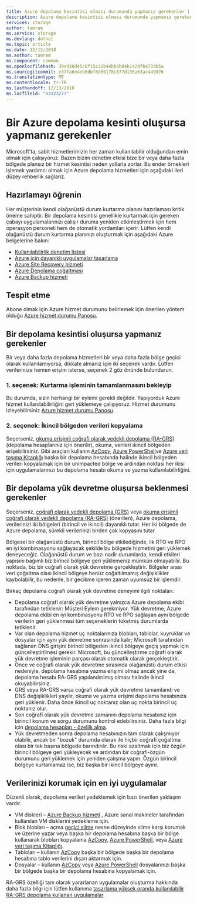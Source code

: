 ```yaml
---
title: Azure depolama kesintisi olması durumunda yapmanız gerekenler | Microsoft Docs
description: Azure depolama kesintisi olması durumunda yapmanız gerekenler
services: storage
author: tamram
ms.service: storage
ms.devlang: dotnet
ms.topic: article
ms.date: 12/12/2018
ms.author: tamram
ms.component: common
ms.openlocfilehash: 39a938d45c8f15c21b44bb5b04b1429fb4733b5a
ms.sourcegitcommit: e37fa6e4eb6dbf8d60178c877d135a63ac449076
ms.translationtype: MT
ms.contentlocale: tr-TR
ms.lasthandoff: 12/13/2018
ms.locfileid: "53323277"
---
```

# <a name="what-to-do-if-an-azure-storage-outage-occurs"></a>Bir Azure depolama kesinti oluşursa yapmanız gerekenler
Microsoft'ta, sabit hizmetlerimizin her zaman kullanılabilir olduğundan emin olmak için çalışıyoruz. Bazen bizim denetim etkisi bize bir veya daha fazla bölgede plansız bir hizmet kesintisi neden yollarla zorlar. Bu ender örnekleri işlemek yardımcı olmak için Azure depolama hizmetleri için aşağıdaki ileri düzey rehberlik sağlarız.

## <a name="how-to-prepare"></a>Hazırlamayı öğrenin
Her müşterinin kendi olağanüstü durum kurtarma planını hazırlaması kritik öneme sahiptir. Bir depolama kesintisi genellikle kurtarmak için gereken çabayı uygulamalarınızı çalışır duruma yeniden etkinleştirmek için hem operasyon personeli hem de otomatik yordamları içerir. Lütfen kendi olağanüstü durum kurtarma planınızı oluşturmak için aşağıdaki Azure belgelerine bakın:

* [Kullanılabilirlik denetim listesi](https://docs.microsoft.com/azure/architecture/checklist/availability)
* [Azure için dayanıklı uygulamalar tasarlama](https://docs.microsoft.com/azure/architecture/resiliency/)
* [Azure Site Recovery hizmeti](https://azure.microsoft.com/services/site-recovery/)
* [Azure Depolama çoğaltması](https://docs.microsoft.com/azure/storage/common/storage-redundancy)
* [Azure Backup hizmeti](https://azure.microsoft.com/services/backup/)

## <a name="how-to-detect"></a>Tespit etme
Abone olmak için Azure hizmet durumunu belirlemek için önerilen yöntem olduğu [Azure hizmet durumu Panosu](https://azure.microsoft.com/status/).

## <a name="what-to-do-if-a-storage-outage-occurs"></a>Bir depolama kesintisi oluşursa yapmanız gerekenler
Bir veya daha fazla depolama hizmetleri bir veya daha fazla bölge geçici olarak kullanılamıyorsa, dikkate almanız için iki seçenek vardır. Lütfen verilerinize hemen erişim isterse, seçenek 2 göz önünde bulundurun.

### <a name="option-1-wait-for-recovery"></a>1. seçenek: Kurtarma işleminin tamamlanmasını bekleyip
Bu durumda, sizin herhangi bir eylemi gerekli değildir. Yapıyorduk Azure hizmet kullanılabilirliğini geri yüklemeye çalışıyoruz. Hizmet durumunu izleyebilirsiniz [Azure hizmet durumu Panosu](https://azure.microsoft.com/status/).

### <a name="option-2-copy-data-from-secondary"></a>2. seçenek: İkincil bölgeden verileri kopyalama
Seçerseniz, [okuma erişimli coğrafi olarak yedekli depolama (RA-GRS)](storage-redundancy-grs.md#read-access-geo-redundant-storage) (depolama hesaplarınız için önerilir), okuma, verileri ikincil bölgeden erişebilirsiniz. Gibi araçları kullanın [AzCopy](storage-use-azcopy.md), [Azure PowerShell](storage-powershell-guide-full.md)ve [Azure veri taşıma Kitaplığı](https://azure.microsoft.com/blog/introducing-azure-storage-data-movement-library-preview-2/) başka bir depolama hesabında halinde ikincil bölgeden verileri kopyalamak için bir unimpacted bölge ve ardından noktası her ikisi için uygulamalarınızı bu depolama hesabı okuma ve yazma kullanılabilirliğini.

## <a name="what-to-expect-if-a-storage-failover-occurs"></a>Bir depolama yük devretme oluşursa beklenmesi gerekenler
Seçerseniz, [coğrafi olarak yedekli depolama (GRS)](storage-redundancy-grs.md) veya [okuma erişimli coğrafi olarak yedekli depolama (RA-GRS)](storage-redundancy-grs.md#read-access-geo-redundant-storage) (önerilen), Azure depolama, verilerinizi iki bölgeleri (birincil ve ikincil) dayanıklı tutar. Her iki bölgede de Azure depolama, sürekli verilerinizi birden çok kopyasını tutar.

Bölgesel bir olağanüstü durum, birincil bölge etkilediğinde, ilk RTO ve RPO en iyi kombinasyonu sağlayacak şekilde bu bölgede hizmetini geri yüklemek deneyeceğiz. Olağanüstü durum ve bazı nadir durumlarda, kendi etkileri yapısını bağımlı biz birincil bölgeye geri yüklemeniz mümkün olmayabilir. Bu noktada, biz bir coğrafi olarak yük devretme gerçekleştirir. Bölgeler arası veri çoğaltma olası ikincil bölgeye henüz çoğaltılmamış değişiklikler kaybolabilir, bu nedenle, bir gecikme içeren zaman uyumsuz bir işlemdir.

Birkaç depolama coğrafi olarak yük devretme deneyimi ilgili noktaları:

* Depolama coğrafi olarak yük devretme yalnızca Azure depolama ekibi tarafından tetiklenir: Müşteri Eylem gerekmiyor. Yük devretme, Azure depolama ekibi en iyi kombinasyonu RTO ve RPO sağlayan aynı bölgede verilerin geri yüklenmesi tüm seçeneklerin tüketmiş durumlarda tetiklenir.
* Var olan depolama hizmet uç noktalarınıza blobları, tablolar, kuyruklar ve dosyalar için aynı yük devretme sonrasında kalır; Microsoft tarafından sağlanan DNS girişini birincil bölgeden ikincil bölgeye geçiş yapmak için güncelleştirilmesi gerekir. Microsoft, bu güncelleştirme coğrafi olarak yük devretme işleminin parçası olarak otomatik olarak gerçekleştirir.
* Önce ve coğrafi olarak yük devretme sırasında olağanüstü durum etkisi nedeniyle, depolama hesabına yazma erişimi olmaz ancak yine de, depolama hesabı RA-GRS yapılandırılmış olması halinde ikincil okuyabilirsiniz.
* GRS veya RA-GRS varsa coğrafi olarak yük devretme tamamlandı ve DNS değişiklikleri yayılır, okuma ve yazma erişimi depolama hesabınıza geri yüklenir. Daha önce ikincil uç noktanız olan uç nokta birincil uç noktanız olur. 
* Son coğrafi olarak yük devretme zamanını depolama hesabınız için birincil konum ve sorgu durumunu kontrol edebilirsiniz. Daha fazla bilgi için [depolama hesapları - özellik alma](https://docs.microsoft.com/rest/api/storagerp/storageaccounts/getproperties).
* Yük devretmeden sonra depolama hesabınızın tam olarak çalışmıyor olabilir, ancak bir "bozuk" durumda olarak ile hiçbir coğrafi çoğaltma olası bir tek başına bölgede barındırılır. Bu riski azaltmak için biz özgün birincil bölgeye geri yükleyecek ve ardından bir coğrafi-özgün durumunu geri yüklemek için yeniden çalışma yapın. Özgün birincil bölgeye kurtarılamaz ise, biz başka bir ikincil bölgeye ayırır.

## <a name="best-practices-for-protecting-your-data"></a>Verilerinizi korumak için en iyi uygulamalar
Düzenli olarak, depolama verileri yedeklemek için bazı önerilen yaklaşım vardır.

* VM diskleri – [Azure Backup hizmeti](https://azure.microsoft.com/services/backup/) , Azure sanal makineler tarafından kullanılan VM disklerini yedekleme için.
* Blok blobları – açma [geçici silme](../blobs/storage-blob-soft-delete.md) nesne düzeyinde silme karşı korumak ve üzerine yazar veya başka bir depolama hesabına başka bir bölge kullanarak blobları kopyalama [AzCopy](storage-use-azcopy.md), [Azure PowerShell](storage-powershell-guide-full.md), veya [Azure veri taşıma Kitaplığı](https://azure.microsoft.com/blog/introducing-azure-storage-data-movement-library-preview-2/).
* Tabloları – kullanın [AzCopy](storage-use-azcopy.md) başka bir bölgede başka bir depolama hesabına tablo verilerini dışarı aktarmak için.
* Dosyalar – kullanın [AzCopy](storage-use-azcopy.md) veya [Azure PowerShell](storage-powershell-guide-full.md) dosyalarınızı başka bir bölgede başka bir depolama hesabına kopyalamak için.

RA-GRS özelliği tam olarak yararlanan uygulamalar oluşturma hakkında daha fazla bilgi için lütfen kullanıma [tasarlama yüksek oranda kullanılabilir RA-GRS depolama kullanan uygulamalar](../storage-designing-ha-apps-with-ragrs.md)
